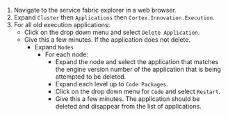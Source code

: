 
1. Navigate to the service fabric explorer in a web browser.
1. Expand `Cluster` then `Applications` then `Cortex.Innovation.Execution`.
1. For all old execution applications:
    * Click on the drop down menu and select `Delete Application`.
    * Give this a few minutes. If the application does not delete.
        * Expand `Nodes`
            * For each node:
                * Expand the node and select the application that matches the engine version number of the application that is being attempted to be deleted.
                * Expand each level up to `Code Packages`.
                * Click on the drop down menu for `Code` and select `Restart`.
                * Give this a few minutes. The application should be deleted and disappear from the list of applications.
